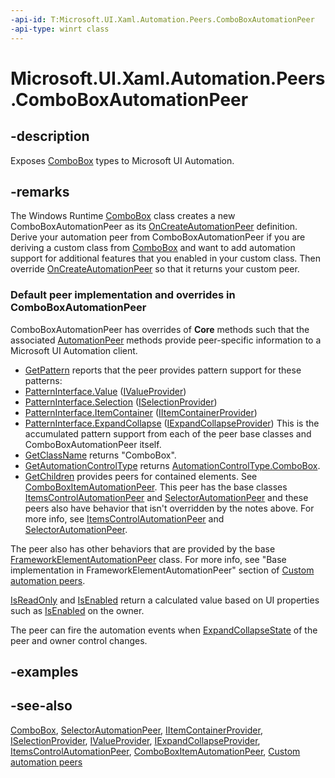 ```yaml
---
-api-id: T:Microsoft.UI.Xaml.Automation.Peers.ComboBoxAutomationPeer
-api-type: winrt class
---
```


<!-- Class syntax.
public class ComboBoxAutomationPeer : Windows.UI.Xaml.Automation.Peers.SelectorAutomationPeer, Windows.UI.Xaml.Automation.Peers.IComboBoxAutomationPeer, Windows.UI.Xaml.Automation.Provider.IExpandCollapseProvider, Windows.UI.Xaml.Automation.Provider.IValueProvider, Windows.UI.Xaml.Automation.Provider.IWindowProvider
-->

# Microsoft.UI.Xaml.Automation.Peers.ComboBoxAutomationPeer

## -description
Exposes [ComboBox](../microsoft.ui.xaml.controls/combobox.md) types to Microsoft UI Automation.

## -remarks
The Windows Runtime  [ComboBox](../microsoft.ui.xaml.controls/combobox.md) class creates a new ComboBoxAutomationPeer as its [OnCreateAutomationPeer](../microsoft.ui.xaml/uielement_oncreateautomationpeer_1478162674.md) definition. Derive your automation peer from ComboBoxAutomationPeer if you are deriving a custom class from [ComboBox](../microsoft.ui.xaml.controls/combobox.md) and want to add automation support for additional features that you enabled in your custom class. Then override [OnCreateAutomationPeer](../microsoft.ui.xaml/uielement_oncreateautomationpeer_1478162674.md) so that it returns your custom peer.

### Default peer implementation and overrides in **ComboBoxAutomationPeer**

ComboBoxAutomationPeer has overrides of **Core** methods such that the associated [AutomationPeer](automationpeer.md) methods provide peer-specific information to a Microsoft UI Automation client.

+ [GetPattern](automationpeer_getpattern_1700082720.md) reports that the peer provides pattern support for these patterns:
+ [PatternInterface.Value](patterninterface.md) ([IValueProvider](../microsoft.ui.xaml.automation.provider/ivalueprovider.md))
+ [PatternInterface.Selection](patterninterface.md) ([ISelectionProvider](../microsoft.ui.xaml.automation.provider/iselectionprovider.md))
+ [PatternInterface.ItemContainer](patterninterface.md) ([IItemContainerProvider](../microsoft.ui.xaml.automation.provider/iitemcontainerprovider.md))
+ [PatternInterface.ExpandCollapse](patterninterface.md) ([IExpandCollapseProvider](../microsoft.ui.xaml.automation.provider/iexpandcollapseprovider.md))
 This is the accumulated pattern support from each of the peer base classes and ComboBoxAutomationPeer itself.
+ [GetClassName](automationpeer_getclassname_614238974.md) returns "ComboBox".
+ [GetAutomationControlType](automationpeer_getautomationcontroltype_1156384152.md) returns [AutomationControlType.ComboBox](automationcontroltype.md).
+ [GetChildren](automationpeer_getchildren_555647254.md) provides peers for contained elements. See [ComboBoxItemAutomationPeer](comboboxitemautomationpeer.md).
This peer has the base classes [ItemsControlAutomationPeer](itemscontrolautomationpeer.md) and [SelectorAutomationPeer](selectorautomationpeer.md) and these peers also have behavior that isn't overridden by the notes above. For more info, see [ItemsControlAutomationPeer](itemscontrolautomationpeer.md) and [SelectorAutomationPeer](selectorautomationpeer.md).

The peer also has other behaviors that are provided by the base [FrameworkElementAutomationPeer](frameworkelementautomationpeer.md) class. For more info, see "Base implementation in FrameworkElementAutomationPeer" section of [Custom automation peers](/windows/uwp/accessibility/custom-automation-peers).

[IsReadOnly](comboboxautomationpeer_isreadonly.md) and [IsEnabled](automationpeer_isenabled_180154405.md) return a calculated value based on UI properties such as [IsEnabled](../microsoft.ui.xaml.controls/control_isenabled.md) on the owner.

The peer can fire the automation events when [ExpandCollapseState](comboboxautomationpeer_expandcollapsestate.md) of the peer and owner control changes.

## -examples

## -see-also
[ComboBox](../microsoft.ui.xaml.controls/combobox.md), [SelectorAutomationPeer](selectorautomationpeer.md), [IItemContainerProvider](../microsoft.ui.xaml.automation.provider/iitemcontainerprovider.md), [ISelectionProvider](../microsoft.ui.xaml.automation.provider/iselectionprovider.md), [IValueProvider](../microsoft.ui.xaml.automation.provider/ivalueprovider.md), [IExpandCollapseProvider](../microsoft.ui.xaml.automation.provider/iexpandcollapseprovider.md), [ItemsControlAutomationPeer](itemscontrolautomationpeer.md), [ComboBoxItemAutomationPeer](comboboxitemautomationpeer.md), [Custom automation peers](/windows/uwp/accessibility/custom-automation-peers)
